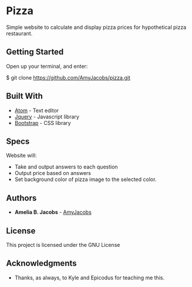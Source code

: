 # Pizza

Simple website to calculate and display pizza prices for hypothetical pizza restaurant.

## Getting Started

Open up your terminal, and enter:

$ git clone https://github.com/AmyJacobs/pizza.git

## Built With

* [Atom](https://atom.io/) - Text editor
* [Jquery](https://jquery.com/) - Javascript library
* [Bootstrap](https://getbootstrap.com/docs/3.3/) - CSS library

## Specs

Website will:
* Take and output answers to each question
* Output price based on answers
* Set background color of pizza image to the selected color.


## Authors

* **Amelia B. Jacobs** - [AmyJacobs](https://github.com/AmyJacobs)

## License

This project is licensed under the GNU License

## Acknowledgments

* Thanks, as always, to Kyle and Epicodus for teaching me this.
